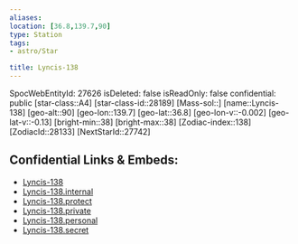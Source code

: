 ```yaml
---
aliases: 
location: [36.8,139.7,90]
type: Station
tags:
- astro/Star

title: Lyncis-138
---
```

SpocWebEntityId: 27626
isDeleted: false
isReadOnly: false
confidential: public
[star-class::A4]
[star-class-id::28189]
[Mass-sol::]
[name::Lyncis-138]
[geo-alt::90]
[geo-lon::139.7]
[geo-lat::36.8]
[geo-lon-v::-0.002]
[geo-lat-v::-0.13]
[bright-min::38]
[bright-max::38]
[Zodiac-index::138]
[ZodiacId::28133]
[NextStarId::27742]



## Confidential Links & Embeds: 
- [Lyncis-138](../../../_public/astro/Star/Lyncis-138.md) 
- [Lyncis-138.internal](../../../_internal/astro/Star/Lyncis-138.internal.md) 
- [Lyncis-138.protect](../../../_protect/astro/Star/Lyncis-138.protect.md) 
- [Lyncis-138.private](../../../_private/astro/Star/Lyncis-138.private.md) 
- [Lyncis-138.personal](../../../_personal/astro/Star/Lyncis-138.personal.md) 
- [Lyncis-138.secret](../../../_secret/astro/Star/Lyncis-138.secret.md) 
